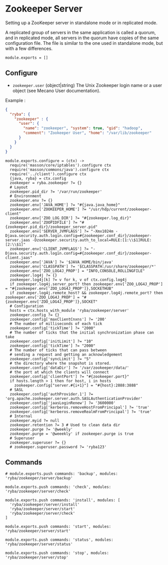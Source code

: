 
# Zookeeper Server

Setting up a ZooKeeper server in standalone mode or in replicated mode.

A replicated group of servers in the same application is called a quorum, and in
replicated mode, all servers in the quorum have copies of the same configuration
file. The file is similar to the one used in standalone mode, but with a few
differences.

    module.exports = []

## Configure

*   `zookeeper.user` (object|string)
    The Unix Zookeeper login name or a user object (see Mecano User documentation).

Example :

```json
{
  "ryba": {
    "zookeeper" : {
      "user": {
        "name": "zookeeper", "system": true, "gid": "hadoop",
        "comment": "Zookeeper User", "home": "/var/lib/zookeeper"
      }
    }
  }
}
```

    module.exports.configure = (ctx) ->
      require('masson/core/iptables').configure ctx
      require('masson/commons/java').configure ctx
      require('../client').configure ctx
      {java, ryba} = ctx.config
      zookeeper = ryba.zookeeper ?= {}
      # Layout
      zookeeper.pid_dir ?= '/var/run/zookeeper'
      # Environnment
      zookeeper.env ?= {}
      zookeeper.env['JAVA_HOME'] ?= "#{java.java_home}"
      zookeeper.env['ZOOKEEPER_HOME'] ?= "/usr/hdp/current/zookeeper-client"
      zookeeper.env['ZOO_LOG_DIR'] ?= "#{zookeeper.log_dir}"
      zookeeper.env['ZOOPIDFILE'] ?= "#{zookeeper.pid_dir}/zookeeper_server.pid"
      zookeeper.env['SERVER_JVMFLAGS'] ?= "-Xmx1024m -Djava.security.auth.login.config=#{zookeeper.conf_dir}/zookeeper-server.jaas -Dzookeeper.security.auth_to_local=RULE:[1:\\$1]RULE:[2:\\$1]"
      zookeeper.env['CLIENT_JVMFLAGS'] ?= "-Djava.security.auth.login.config=#{zookeeper.conf_dir}/zookeeper-client.jaas"
      zookeeper.env['JAVA'] ?= '$JAVA_HOME/bin/java'
      zookeeper.env['CLASSPATH'] ?= '$CLASSPATH:/usr/share/zookeeper/*'
      zookeeper.env['ZOO_LOG4J_PROP'] = "INFO,CONSOLE,ROLLINGFILE"
      zookeeper.log4j ?= {}
      zookeeper.log4j[k] ?= v for k, v of ctx.config.log4j
      if zookeeper.log4j.server_port? then zookeeper.env['ZOO_LOG4J_PROP'] = "#{zookeeper.env['ZOO_LOG4J_PROP']},SOCKETHUB"
      if zookeeper.log4j.remote_host? && zookeeper.log4j.remote_port? then zookeeper.env['ZOO_LOG4J_PROP'] = "#{zookeeper.env['ZOO_LOG4J_PROP']},SOCKET"
      # Configuration
      hosts = ctx.hosts_with_module 'ryba/zookeeper/server'
      zookeeper.config ?= {}
      zookeeper.config['maxClientCnxns'] ?= '200'
      # The number of milliseconds of each tick
      zookeeper.config['tickTime'] ?= "2000"
      # The number of ticks that the initial synchronization phase can take
      zookeeper.config['initLimit'] ?= "10"
      zookeeper.config['tickTime'] ?= "2000"
      # The number of ticks that can pass between
      # sending a request and getting an acknowledgement
      zookeeper.config['syncLimit'] ?= "5"
      # the directory where the snapshot is stored.
      zookeeper.config['dataDir'] ?= '/var/zookeeper/data/'
      # the port at which the clients will connect
      zookeeper.config['clientPort'] ?= "#{zookeeper.port}"
      if hosts.length > 1 then for host, i in hosts
        zookeeper.config["server.#{i+1}"] = "#{host}:2888:3888"
      # SASL
      zookeeper.config['authProvider.1'] ?= 'org.apache.zookeeper.server.auth.SASLAuthenticationProvider'
      zookeeper.config['jaasLoginRenew'] ?= '3600000'
      zookeeper.config['kerberos.removeHostFromPrincipal'] ?= 'true'
      zookeeper.config['kerberos.removeRealmFromPrincipal'] ?= 'true'
      # Internal
      zookeeper.myid ?= null
      zookeeper.retention ?= 3 # Used to clean data dir
      zookeeper.purge ?= '@weekly'
      zookeeper.purge = '@weeekly' if zookeeper.purge is true
      # Superuser
      zookeeper.superuser ?= {}
      # zookeeper.superuser.password ?= 'ryba123'

## Commands

    # module.exports.push commands: 'backup', modules: 'ryba/zookeeper/server/backup'

    module.exports.push commands: 'check', modules: 'ryba/zookeeper/server/check'

    module.exports.push commands: 'install', modules: [
      'ryba/zookeeper/server/install'
      'ryba/zookeeper/server/start'
      'ryba/zookeeper/server/check'
    ]

    module.exports.push commands: 'start', modules: 'ryba/zookeeper/server/start'

    module.exports.push commands: 'status', modules: 'ryba/zookeeper/server/status'

    module.exports.push commands: 'stop', modules: 'ryba/zookeeper/server/stop'
